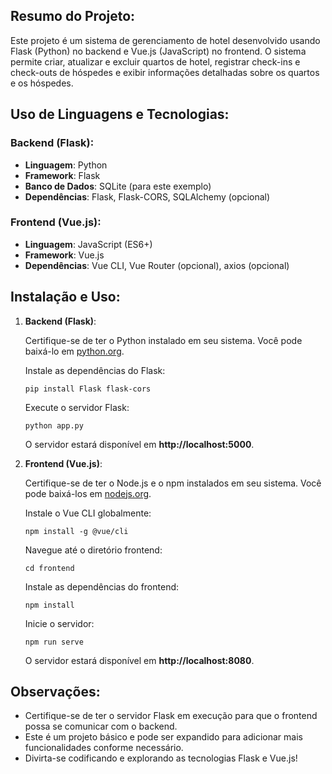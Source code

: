 ## Resumo do Projeto:

Este projeto é um sistema de gerenciamento de hotel desenvolvido usando Flask (Python) no backend e Vue.js (JavaScript) no frontend. O sistema permite criar, atualizar e excluir quartos de hotel, registrar check-ins e check-outs de hóspedes e exibir informações detalhadas sobre os quartos e os hóspedes.

## Uso de Linguagens e Tecnologias:

### Backend (Flask):

- **Linguagem**: Python
- **Framework**: Flask
- **Banco de Dados**: SQLite (para este exemplo)
- **Dependências**: Flask, Flask-CORS, SQLAlchemy (opcional)

### Frontend (Vue.js):

- **Linguagem**: JavaScript (ES6+)
- **Framework**: Vue.js
- **Dependências**: Vue CLI, Vue Router (opcional), axios (opcional)

## Instalação e Uso:

1. **Backend (Flask)**:

    Certifique-se de ter o Python instalado em seu sistema. Você pode baixá-lo em [python.org](https://www.python.org/).

    Instale as dependências do Flask:
    ```
    pip install Flask flask-cors
    ```

    Execute o servidor Flask:
    ```
    python app.py
    ```

    O servidor estará disponível em **http://localhost:5000**.

2. **Frontend (Vue.js)**:

    Certifique-se de ter o Node.js e o npm instalados em seu sistema. Você pode baixá-los em [nodejs.org](https://nodejs.org/).

    Instale o Vue CLI globalmente:
    ```
    npm install -g @vue/cli
    ```

    Navegue até o diretório frontend:
    ```
    cd frontend
    ```

    Instale as dependências do frontend:
    ```
    npm install
    ```

    Inicie o servidor:
    ```
    npm run serve
    ```

    O servidor estará disponível em **http://localhost:8080**.

## Observações:

- Certifique-se de ter o servidor Flask em execução para que o frontend possa se comunicar com o backend.
- Este é um projeto básico e pode ser expandido para adicionar mais funcionalidades conforme necessário.
- Divirta-se codificando e explorando as tecnologias Flask e Vue.js!
